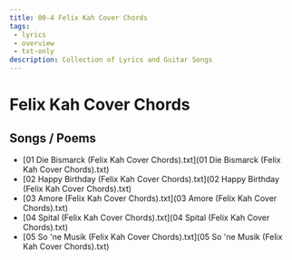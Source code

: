 ```yaml
---
title: 00-4 Felix Kah Cover Chords
tags: 
 - lyrics
 - overview
 - txt-only
description: Collection of Lyrics and Guitar Songs
---
```


# Felix Kah Cover Chords

## Songs / Poems

* [01 Die Bismarck (Felix Kah Cover Chords).txt](01 Die Bismarck (Felix Kah Cover Chords).txt)
* [02 Happy Birthday (Felix Kah Cover Chords).txt](02 Happy Birthday (Felix Kah Cover Chords).txt)
* [03 Amore (Felix Kah Cover Chords).txt](03 Amore (Felix Kah Cover Chords).txt)
* [04 Spital (Felix Kah Cover Chords).txt](04 Spital (Felix Kah Cover Chords).txt)
* [05 So 'ne Musik (Felix Kah Cover Chords).txt](05 So 'ne Musik (Felix Kah Cover Chords).txt)
